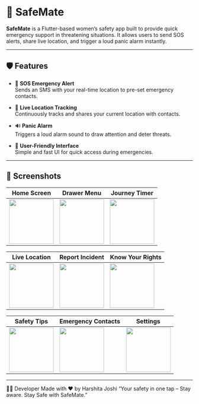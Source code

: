 # 🚨 SafeMate

**SafeMate** is a Flutter-based women’s safety app built to provide quick emergency support in threatening situations. It allows users to send SOS alerts, share live location, and trigger a loud panic alarm instantly.

---

## 🛡️ Features

- 📍 **SOS Emergency Alert**  
  Sends an SMS with your real-time location to pre-set emergency contacts.

- 🧭 **Live Location Tracking**  
  Continuously tracks and shares your current location with contacts.

- 🔊 **Panic Alarm**  
  Triggers a loud alarm sound to draw attention and deter threats.

- 📱 **User-Friendly Interface**  
  Simple and fast UI for quick access during emergencies.

---

## 📸 Screenshots

| Home Screen | Drawer Menu | Journey Timer |
| --- | --- | --- |
| <img src="https://github.com/user-attachments/assets/7b32029c-01bd-4963-95dd-473a0c9ccfc3" width="120"/> | <img src="https://github.com/user-attachments/assets/28084445-b5c7-401a-aaee-20adb21539c8" width="120"/> | <img src="https://github.com/user-attachments/assets/f34a808e-5a1d-453a-bdb3-dd05b0d745ed" width="120"/> |

| Live Location | Report Incident | Know Your Rights |
| --- | --- | --- |
| <img src="https://github.com/user-attachments/assets/6bbf04b9-5dc2-403b-9fef-6dc58adeacb1" width="120"/> | <img src="https://github.com/user-attachments/assets/3d0a5659-dd96-4b4b-9f45-4e1e0919f1e0" width="120"/> | <img src="https://github.com/user-attachments/assets/ea20ea04-9034-409c-aa0c-045ab598025f" width="120"/> |

| Safety Tips | Emergency Contacts | Settings |
| --- | --- | --- |
| <img src="https://github.com/user-attachments/assets/050e4b9b-dcc2-4729-925b-35909b3db520" width="120"/> | <img src="https://github.com/user-attachments/assets/a2955baa-2520-46a4-9ef8-935dd0b54c2a" width="120"/> | <img src="https://github.com/user-attachments/assets/649159e7-af20-4350-be60-905a143c1d91" width="120"/> |


---

👩‍💻 Developer
Made with ❤️ by Harshita Joshi
“Your safety in one tap – Stay aware. Stay Safe with SafeMate.”
